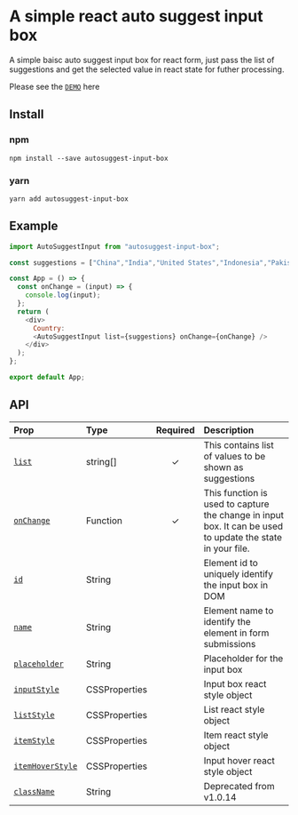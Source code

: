 # A simple react auto suggest input box

A simple baisc auto suggest input box for react form, just pass the list of suggestions and get the selected value in react state for futher processing.

Please see the [`DEMO`]( https://stackutils.com/#/autosuggest) here

## Install

### npm

```
npm install --save autosuggest-input-box
```

### yarn

```
yarn add autosuggest-input-box
```

## Example

```javascript
import AutoSuggestInput from "autosuggest-input-box";

const suggestions = ["China","India","United States","Indonesia","Pakistan","Brazil","Nigeria","Bangladesh","Russia","Mexico","Japan","Ethiopia","Philippines","gypt","Vietnam","DR Congo","Turkey","Iran","Germany","Thailand","United Kingdom","France","Italy","Tanzania","SouthAfrica","Myanmar","Kenya","South Korea","Colombia","Spain","Uganda","Argentina","Algeria","Sudan","Ukraine","Iraq","Afghanistan","Poland","Canada","Moocco","Saudi Arabia","Uzbekistan","Peru","Angola","Malaysia","Mozambique","Ghana","Yemen","Nepal","Venezuela"];

const App = () => {
  const onChange = (input) => {
    console.log(input);
  };
  return (
    <div>
      Country:
      <AutoSuggestInput list={suggestions} onChange={onChange} />
    </div>
  );
};

export default App;
```

## API

| Prop                             | Type          | Required | Description                                                                                                |
| :------------------------------- | :------------ | :------: | :--------------------------------------------------------------------------------------------------------- |
| [`list`](#list)                  | string[]      |    ✓     | This contains list of values to be shown as suggestions                                                    |
| [`onChange`](#onChange)          | Function      |    ✓     | This function is used to capture the change in input box. It can be used to update the state in your file. |
| [`id`](#id)                      | String        |          | Element id to uniquely identify the input box in DOM                                                       |
| [`name`](#name)                  | String        |          | Element name to identify the element in form submissions                                                   |
| [`placeholder`](#placeholder)    | String        |          | Placeholder for the input box                                                                              |
| [`inputStyle`](#inputStyle)      | CSSProperties |          | Input box react style object                                                                               |
| [`listStyle`](#placeholder)      | CSSProperties |          | List react style object                                                                                    |
| [`itemStyle`](#placeholder)      | CSSProperties |          | Item react style object                                                                                    |
| [`itemHoverStyle`](#placeholder) | CSSProperties |          | Input hover react style object                                                                             |
| [`className`](#className)        | String        |          | Deprecated from v1.0.14                                                                                    |
